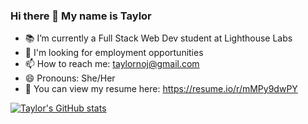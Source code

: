 ### Hi there 👋 My name is Taylor

- 📚 I’m currently a Full Stack Web Dev student at Lighthouse Labs
- 🔭 I'm looking for employment opportunities
- 📫 How to reach me: taylornoj@gmail.com
- 😄 Pronouns: She/Her
- 📄 You can view my resume here: https://resume.io/r/mMPy9dwPY

[![Taylor's GitHub stats](https://github-readme-stats.vercel.app/api?username=taylornoj&theme=bear)](https://github.com/taylornoj/github-readme-stats)

